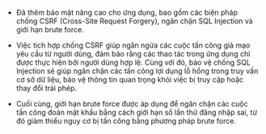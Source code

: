 - Đã thêm bảo mật nâng cao cho ứng dụng, bao gồm các biện pháp chống CSRF (Cross-Site Request Forgery), ngăn chặn SQL Injection và giới hạn brute force. 

- Việc tích hợp chống CSRF giúp ngăn ngừa các cuộc tấn công giả mạo yêu cầu từ người dùng, đảm bảo rằng các thao tác trong ứng dụng chỉ được thực hiện bởi người dùng hợp lệ. Cùng với đó, bảo vệ chống SQL Injection sẽ giúp ngăn chặn các tấn công lợi dụng lỗ hổng trong truy vấn cơ sở dữ liệu, bảo vệ thông tin quan trọng khỏi việc bị truy cập hoặc thay đổi trái phép.

- Cuối cùng, giới hạn brute force được áp dụng để ngăn chặn các cuộc tấn công đoán mật khẩu bằng cách giới hạn số lần thử đăng nhập sai, từ đó giảm thiểu nguy cơ bị tấn công bằng phương pháp brute force.